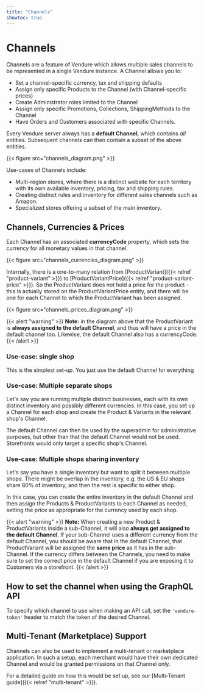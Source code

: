 ```yaml
---
title: "Channels"
showtoc: true
---
```


# Channels

Channels are a feature of Vendure which allows multiple sales channels to be represented in a single Vendure instance. A Channel allows you to:

* Set a channel-specific currency, tax and shipping defaults
* Assign only specific Products to the Channel (with Channel-specific prices)
* Create Administrator roles limited to the Channel
* Assign only specific Promotions, Collections, ShippingMethods to the Channel
* Have Orders and Customers associated with specific Channels.

Every Vendure server always has a **default Channel**, which contains _all_ entities. Subsequent channels can then contain a subset of the above entities.

{{< figure src="channels_diagram.png" >}}

Use-cases of Channels include:

* Multi-region stores, where there is a distinct website for each territory with its own available inventory, pricing, tax and shipping rules.
* Creating distinct rules and inventory for different sales channels such as Amazon.
* Specialized stores offering a subset of the main inventory.

## Channels, Currencies & Prices

Each Channel has an associated **currencyCode** property, which sets the currency for all monetary values in that channel.

{{< figure src="channels_currencies_diagram.png" >}}

Internally, there is a one-to-many relation from [ProductVariant]({{< relref "product-variant" >}}) to [ProductVariantPrice]({{< relref "product-variant-price" >}}). So the ProductVariant does _not_ hold a price for the product - this is actually stored on the ProductVariantPrice entity, and there will be one for each Channel to which the ProductVariant has been assigned.

{{< figure src="channels_prices_diagram.png" >}}

{{< alert "warning" >}}
**Note:** in the diagram above that the ProductVariant is **always assigned to the default Channel**, and thus will have a price in the default channel too. Likewise, the default Channel also has a currencyCode.
{{< /alert >}}

### Use-case: single shop

This is the simplest set-up. You just use the default Channel for everything

### Use-case: Multiple separate shops

Let's say you are running multiple distinct businesses, each with its own distinct inventory and possibly different currencies. In this case, you set up a Channel for each shop and create the Product & Variants in the relevant shop's Channel.

The default Channel can then be used by the superadmin for administrative purposes, but other than that the default Channel would not be used. Storefronts would only target a specific shop's Channel.

### Use-case: Multiple shops sharing inventory

Let's say you have a single inventory but want to split it between multiple shops. There might be overlap in the inventory, e.g. the US & EU shops share 80% of inventory, and then the rest is specific to either shop.

In this case, you can create the entire inventory in the default Channel and then assign the Products & ProductVariants to each Channel as needed, setting the price as appropriate for the currency used by each shop.

{{< alert "warning" >}}
**Note:** When creating a new Product & ProductVariants inside a sub-Channel, it will also **always get assigned to the default Channel**. If your sub-Channel uses a different currency from the default Channel, you should be aware that in the default Channel, that ProductVariant will be assigned the **same price** as it has in the sub-Channel. If the currency differs between the Channels, you need to make sure to set the correct price in the default Channel if you are exposing it to Customers via a storefront. 
{{< /alert >}}


## How to set the channel when using the GraphQL API

To specify which channel to use when making an API call, set the `'vendure-token'` header to match the token of the desired Channel.

## Multi-Tenant (Marketplace) Support

Channels can also be used to implement a multi-tenant or marketplace application. In such a setup, each merchant would have their own dedicated Channel and would be granted permissions on that Channel only.
 
For a detailed guide on how this would be set up, see our [Multi-Tenant guide]({{< relref "multi-tenant" >}}).
